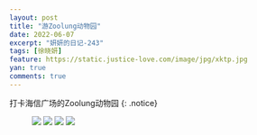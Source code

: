 ```yaml
---
layout: post
title: "游Zoolung动物园"
date: 2022-06-07
excerpt: "妍妍的日记-243"
tags: [徐晓妍]
feature: https://static.justice-love.com/image/jpg/xktp.jpg
yan: true
comments: true
---
```

打卡海信广场的Zoolung动物园
{: .notice}
<figure>
    <img src="{{ site.staticUrl }}/yanyan/image/61dongwuyuan1.jpg" />
    <img src="{{ site.staticUrl }}/yanyan/image/61dongwuyuan2.jpg" />
    <img src="{{ site.staticUrl }}/yanyan/image/61dongwuyuan3.jpg" />
    <img src="{{ site.staticUrl }}/yanyan/image/61dongwuyuan4.jpg" />
</figure>
